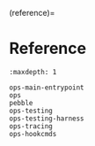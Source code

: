 (reference)=
# Reference

```{toctree}
:maxdepth: 1

ops-main-entrypoint
ops
pebble
ops-testing
ops-testing-harness
ops-tracing
ops-hookcmds
```
